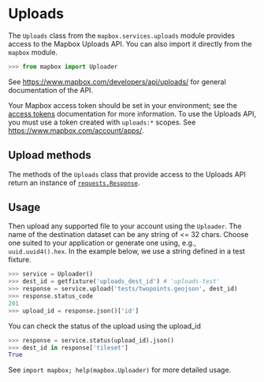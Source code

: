 # Uploads

The `Uploads` class from the `mapbox.services.uploads` module provides access
to the Mapbox Uploads API. You can also import it directly from the `mapbox`
module.

```python
>>> from mapbox import Uploader

```

See https://www.mapbox.com/developers/api/uploads/ for general documentation
of the API.

Your Mapbox access token should be set in your environment; see the [access
tokens](access_tokens.md) documentation for more information. To use the
Uploads API, you must use a token created with ``uploads:*`` scopes. See
https://www.mapbox.com/account/apps/.

## Upload methods

The methods of the `Uploads` class that provide access to the Uploads API
return an instance of
[`requests.Response`](http://docs.python-requests.org/en/latest/api/#requests.Response).

## Usage

Then upload any supported file to your account using the ``Uploader``. The
name of the destination dataset can be any string of <= 32 chars. Choose one
suited to your application or generate one using, e.g., `uuid.uuid4().hex`.
In the example below, we use a string defined in a test fixture.

```python
>>> service = Uploader()
>>> dest_id = getfixture('uploads_dest_id') # 'uploads-test'
>>> response = service.upload('tests/twopoints.geojson', dest_id)
>>> response.status_code
201
>>> upload_id = response.json()['id']

```

You can check the status of the upload using the upload_id

```python
>>> response = service.status(upload_id).json()
>>> dest_id in response['tileset']
True

```

See ``import mapbox; help(mapbox.Uploader)`` for more detailed usage.
